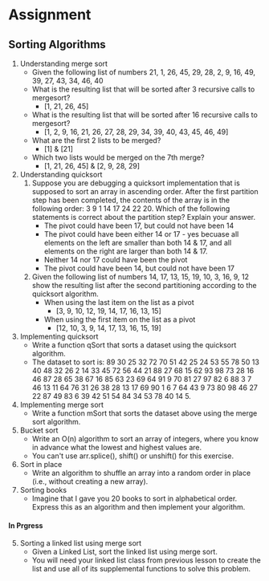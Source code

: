 # Assignment 
## Sorting Algorithms

1. Understanding merge sort
    - Given the following list of numbers 21, 1, 26, 45, 29, 28, 2, 9, 16, 49, 39, 27, 43, 34, 46, 40
    - What is the resulting list that will be sorted after 3 recursive calls to mergesort?
        - [1, 21, 26, 45]
    - What is the resulting list that will be sorted after 16 recursive calls to mergesort?
        - [1, 2, 9, 16, 21, 26, 27, 28, 29, 34, 39, 40, 43, 45, 46, 49]
    - What are the first 2 lists to be merged?
        - [1] & [21]
    - Which two lists would be merged on the 7th merge?
        - [1, 21, 26, 45] & [2, 9, 28, 29]
2. Understanding quicksort
    1. Suppose you are debugging a quicksort implementation that is supposed to sort an array in ascending order. After the first partition step has been completed, the contents of the array is in the following order: 3 9 1 14 17 24 22 20. Which of the following statements is correct about the partition step? Explain your answer.
        - The pivot could have been 17, but could not have been 14
        - The pivot could have been either 14 or 17 - yes becuase all elements on the left are smaller than both 14 & 17, and all elements on the right are larger than both 14 & 17.
        - Neither 14 nor 17 could have been the pivot
        - The pivot could have been 14, but could not have been 17
    2. Given the following list of numbers 14, 17, 13, 15, 19, 10, 3, 16, 9, 12 show the resulting list after the second partitioning according to the quicksort algorithm.
        - When using the last item on the list as a pivot
            - [3, 9, 10, 12, 19, 14, 17, 16, 13, 15]
        - When using the first item on the list as a pivot
            - [12, 10, 3, 9, 14, 17, 13, 16, 15, 19]
3. Implementing quicksort
    - Write a function qSort that sorts a dataset using the quicksort algorithm. 
    - The dataset to sort is: 89 30 25 32 72 70 51 42 25 24 53 55 78 50 13 40 48 32 26 2 14 33 45 72 56 44 21 88 27 68 15 62 93 98 73 28 16 46 87 28 65 38 67 16 85 63 23 69 64 91 9 70 81 27 97 82 6 88 3 7 46 13 11 64 76 31 26 38 28 13 17 69 90 1 6 7 64 43 9 73 80 98 46 27 22 87 49 83 6 39 42 51 54 84 34 53 78 40 14 5.
4. Implementing merge sort
    - Write a function mSort that sorts the dataset above using the merge sort algorithm.
6. Bucket sort
    - Write an O(n) algorithm to sort an array of integers, where you know in advance what the lowest and highest values are. 
    - You can't use arr.splice(), shift() or unshift() for this exercise.
7. Sort in place 
    - Write an algorithm to shuffle an array into a random order in place (i.e., without creating a new array).
8. Sorting books
    - Imagine that I gave you 20 books to sort in alphabetical order. Express this as an algorithm and then implement your algorithm.
#### In Prgress
5. Sorting a linked list using merge sort
    - Given a Linked List, sort the linked list using merge sort. 
    - You will need your linked list class from previous lesson to create the list and use all of its supplemental functions to solve this problem.
